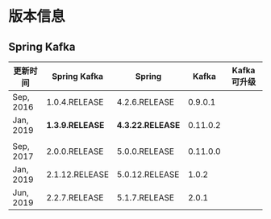 # 版本信息





## Spring Kafka

| 更新时间  | Spring Kafka      | Spring             | Kafka    | Kafka 可升级 |
| --------- | ----------------- | ------------------ | -------- | ------------ |
| Sep, 2016 | 1.0.4.RELEASE     | 4.2.6.RELEASE      | 0.9.0.1  |              |
| Jan, 2019 | **1.3.9.RELEASE** | **4.3.22.RELEASE** | 0.11.0.2 |              |
|           |                   |                    |          |              |
| Sep, 2017 | 2.0.0.RELEASE     | 5.0.0.RELEASE      | 0.11.0.0 |              |
| Jan, 2019 | 2.1.12.RELEASE    | 5.0.12.RELEASE     | 1.0.2    |              |
| Jun, 2019 | 2.2.7.RELEASE     | 5.1.7.RELEASE      | 2.0.1    |              |

